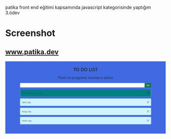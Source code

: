 patika front end eğitimi kapsamında javascript kategorisinde yaptığım 3.ödev
# Screenshot
## www.patika.dev
![Clone](https://github.com/MuallimNaci/ToDoList/blob/main/resim.jpg)
